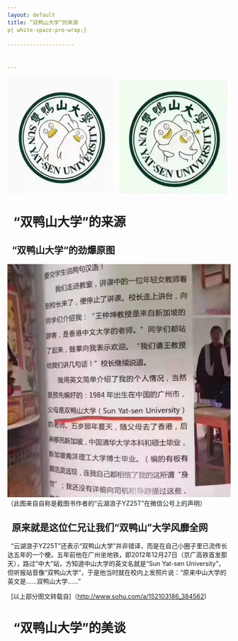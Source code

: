 ```yaml
---
layout: default
title: “双鸭山大学”的来源
p{ white-space:pre-wrap;}

---------------------


---
```

![](images/f.jpg)
# [](#header-1)&nbsp;&nbsp;“双鸭山大学”的来源

## [](#header-2)&nbsp;&nbsp;“双鸭山大学“的劲爆原图
![](images/1.png)
（此图来自自称是截图书作者的“云湖浪子YZ25T”在微信公号上的声明）  
## [](#header-2)&nbsp;&nbsp;原来就是这位仁兄让我们“双鸭山”大学风靡全网
&nbsp;&nbsp;“云湖浪子YZ25T”还表示“双鸭山大学”并非错译，而是在自己小圈子里已流传长达五年的一个梗。五年前他在广州坐地铁，即2012年12月27日（京广高铁首发那天），路过“中大”站，方知道中山大学的英文名就是“Sun Yat-sen University”，但听报站音像“双鸭山大学”，于是他当时就在校内上发照片说：“原来中山大学的英文是……双鸭山大学……”

&nbsp;&nbsp;[以上部分图文转载自]（http://www.sohu.com/a/152103186_384562)
# [](#header-1)&nbsp;&nbsp;“双鸭山大学”的美谈